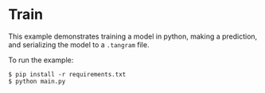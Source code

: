 # Train

This example demonstrates training a model in python, making a prediction, and serializing the model to a `.tangram` file.

To run the example:

```
$ pip install -r requirements.txt
$ python main.py
```
